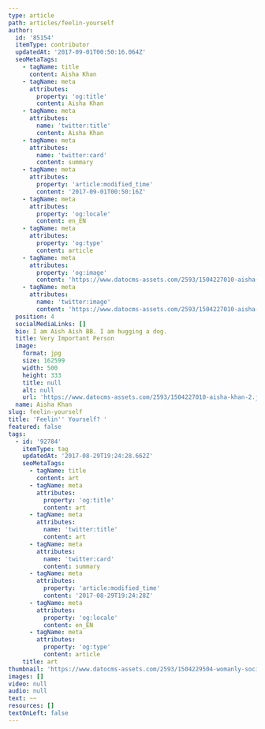 ```yaml
---
type: article
path: articles/feelin-yourself
author:
  id: '85154'
  itemType: contributor
  updatedAt: '2017-09-01T00:50:16.064Z'
  seoMetaTags:
    - tagName: title
      content: Aisha Khan
    - tagName: meta
      attributes:
        property: 'og:title'
        content: Aisha Khan
    - tagName: meta
      attributes:
        name: 'twitter:title'
        content: Aisha Khan
    - tagName: meta
      attributes:
        name: 'twitter:card'
        content: summary
    - tagName: meta
      attributes:
        property: 'article:modified_time'
        content: '2017-09-01T00:50:16Z'
    - tagName: meta
      attributes:
        property: 'og:locale'
        content: en_EN
    - tagName: meta
      attributes:
        property: 'og:type'
        content: article
    - tagName: meta
      attributes:
        property: 'og:image'
        content: 'https://www.datocms-assets.com/2593/1504227010-aisha-khan-2.jpg?'
    - tagName: meta
      attributes:
        name: 'twitter:image'
        content: 'https://www.datocms-assets.com/2593/1504227010-aisha-khan-2.jpg?'
  position: 4
  socialMediaLinks: []
  bio: I am Aish Aish BB. I am hugging a dog.
  title: Very Important Person
  image:
    format: jpg
    size: 162599
    width: 500
    height: 333
    title: null
    alt: null
    url: 'https://www.datocms-assets.com/2593/1504227010-aisha-khan-2.jpg?'
  name: Aisha Khan
slug: feelin-yourself
title: 'Feelin'' Yourself? '
featured: false
tags:
  - id: '92784'
    itemType: tag
    updatedAt: '2017-08-29T19:24:28.662Z'
    seoMetaTags:
      - tagName: title
        content: art
      - tagName: meta
        attributes:
          property: 'og:title'
          content: art
      - tagName: meta
        attributes:
          name: 'twitter:title'
          content: art
      - tagName: meta
        attributes:
          name: 'twitter:card'
          content: summary
      - tagName: meta
        attributes:
          property: 'article:modified_time'
          content: '2017-08-29T19:24:28Z'
      - tagName: meta
        attributes:
          property: 'og:locale'
          content: en_EN
      - tagName: meta
        attributes:
          property: 'og:type'
          content: article
    title: art
thumbnail: 'https://www.datocms-assets.com/2593/1504229504-womanly-social-assets_circle_blk_crop2.jpg?'
images: []
video: null
audio: null
text: ~~
resources: []
textOnLeft: false
---
```


